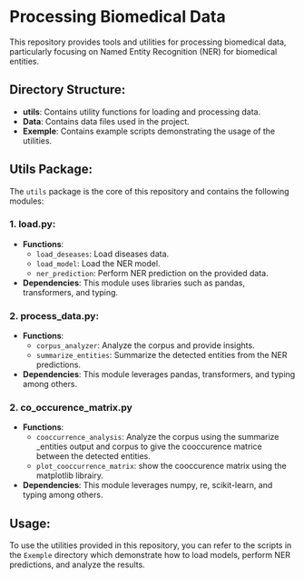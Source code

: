 # Processing Biomedical Data

This repository provides tools and utilities for processing biomedical data, particularly focusing on Named Entity Recognition (NER) for biomedical entities.

## Directory Structure:

- **utils**: Contains utility functions for loading and processing data.
- **Data**: Contains data files used in the project.
- **Exemple**: Contains example scripts demonstrating the usage of the utilities.

## Utils Package:

The `utils` package is the core of this repository and contains the following modules:

### 1. **load.py**:
   - **Functions**:
     - `load_deseases`: Load diseases data.
     - `load_model`: Load the NER model.
     - `ner_prediction`: Perform NER prediction on the provided data.
   - **Dependencies**: This module uses libraries such as pandas, transformers, and typing.

### 2. **process_data.py**:
   - **Functions**:
     - `corpus_analyzer`: Analyze the corpus and provide insights.
     - `summarize_entities`: Summarize the detected entities from the NER predictions.
   - **Dependencies**: This module leverages pandas, transformers, and typing among others.

### 2. **co_occurence_matrix.py**
   - **Functions**:
     - `cooccurrence_analysis`: Analyze the corpus using the summarize _entities output and corpus to give the cooccurence matrice between the detected entities.
     - `plot_cooccurrence_matrix`: show the cooccurence matrix using the matplotlib librairy.
   - **Dependencies**: This module leverages numpy, re, scikit-learn, and typing among others.

## Usage:

To use the utilities provided in this repository, you can refer to the scripts in the `Exemple` directory which demonstrate how to load models, perform NER predictions, and analyze the results.

